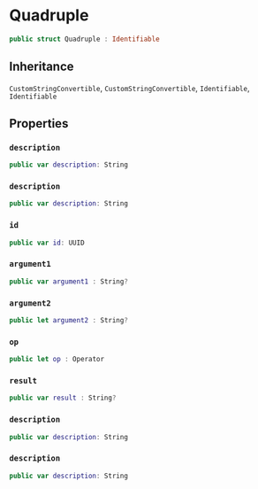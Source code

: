# Quadruple

``` swift
public struct Quadruple : Identifiable
```

## Inheritance

`CustomStringConvertible`, `CustomStringConvertible`, `Identifiable`, `Identifiable`

## Properties

### `description`

``` swift
public var description: String 
```

### `description`

``` swift
public var description: String 
```

### `id`

``` swift
public var id: UUID 
```

### `argument1`

``` swift
public var argument1 : String?
```

### `argument2`

``` swift
public let argument2 : String?
```

### `op`

``` swift
public let op : Operator
```

### `result`

``` swift
public var result : String?
```

### `description`

``` swift
public var description: String 
```

### `description`

``` swift
public var description: String 
```

